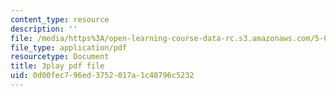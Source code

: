 ```yaml
---
content_type: resource
description: ''
file: /media/https%3A/open-learning-course-data-rc.s3.amazonaws.com/5-08j-biological-chemistry-ii-spring-2016/0d00fec796ed3752017a1c48796c5232_zLJZY6VOO6w.pdf
file_type: application/pdf
resourcetype: Document
title: 3play pdf file
uid: 0d00fec7-96ed-3752-017a-1c48796c5232
---
```

